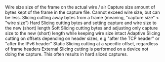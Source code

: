 Wire size         size of the frame on the actual wire / air
Capture size      amount of bytes kept of the frame in the capture file. Cannot exceed wire size, but can be less.
Slicing           cutting away bytes from a frame (meaning, "capture size" < "wire size")
Hard Slicing      cutting bytes and setting capture and wire size to the new (short) length
Soft Slicing      cutting bytes and adjusting only capture size to the new (short) length while keeping wire size intact
Adaptive Slicing  cutting on offsets depending on header sizes, e.g "after the TCP header" or "after the IPv6 header"
Static Slicing    cutting at a specific offset, regardless of frame headers
External Slicing  cutting is performed on a device not doing the capture. This often results in hard sliced captures.
